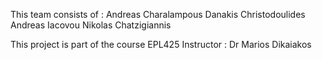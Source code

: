 This team consists of : 
Andreas Charalampous
Danakis Christodoulides
Andreas Iacovou
Nikolas Chatzigiannis

This project is part of the course EPL425 
Instructor : Dr Marios Dikaiakos
